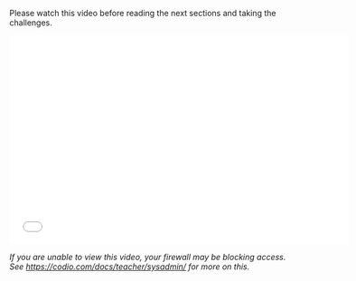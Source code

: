 Please watch this video before reading the next sections and taking the challenges.

<div class="video">
<div class="video-wrapper">
<iframe src="//player.vimeo.com/video/141062645" width="600" height="370" frameborder="0" webkitallowfullscreen mozallowflscreen allowfullscreen></iframe>
</div>
</div>

*If you are unable to view this video, your firewall may be blocking access. See https://codio.com/docs/teacher/sysadmin/ for more on this.*